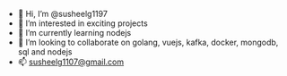 - 👋 Hi, I’m @susheelg1197
- 👀 I’m interested in exciting projects
- 🌱 I’m currently learning nodejs
- 💞️ I’m looking to collaborate on golang, vuejs, kafka, docker, mongodb, sql and nodejs
- 📫 susheelg1107@gmail.com

<!---
susheelg1197/susheelg1197 is a ✨ special ✨ repository because its `README.md` (this file) appears on your GitHub profile.
You can click the Preview link to take a look at your changes.
--->
